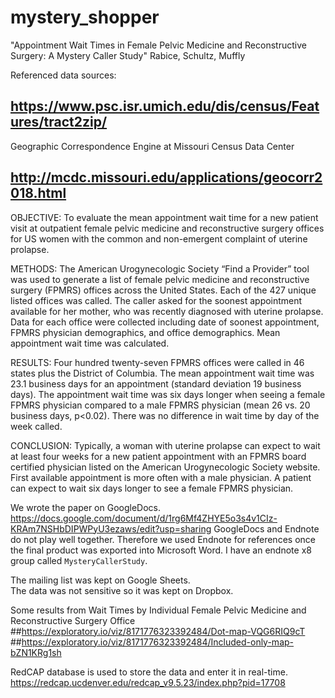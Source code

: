 # mystery_shopper
"Appointment Wait Times in Female Pelvic Medicine and Reconstructive Surgery: A Mystery Caller Study"
Rabice, Schultz, Muffly

Referenced data sources:
## https://www.psc.isr.umich.edu/dis/census/Features/tract2zip/

Geographic Correspondence Engine at Missouri Census Data Center
## http://mcdc.missouri.edu/applications/geocorr2018.html


OBJECTIVE:  To evaluate the mean appointment wait time for a new patient visit at outpatient female pelvic medicine and reconstructive surgery offices for US women with the common and non-emergent complaint of uterine prolapse.
 
METHODS:  The American Urogynecologic Society “Find a Provider” tool was used to generate a list of female pelvic medicine and reconstructive surgery (FPMRS) offices across the United States.  Each of the 427 unique listed offices was called. The caller asked for the soonest appointment available for her mother, who was recently diagnosed with uterine prolapse.  Data for each office were collected including date of soonest appointment, FPMRS physician demographics, and office demographics.  Mean appointment wait time was calculated.  
 
RESULTS:  Four hundred twenty-seven FPMRS offices were called in 46 states plus the District of Columbia.  The mean appointment wait time was 23.1 business days for an appointment (standard deviation 19 business days).  The appointment wait time was six days longer when seeing a female FPMRS physician compared to a male FPMRS physician (mean 26 vs. 20 business days, p<0.02).  There was no difference in wait time by day of the week called. 
 
CONCLUSION:  Typically, a woman with uterine prolapse can expect to wait at least four weeks for a new patient appointment with an FPMRS board certified physician listed on the American Urogynecologic Society website.  First available appointment is more often with a male physician.  A patient can expect to wait six days longer to see a female FPMRS physician.   


We wrote the paper on GoogleDocs.  https://docs.google.com/document/d/1rg6Mf4ZHYE5o3s4v1CIz-KRAm7NSHbDIPWPyU3ezaws/edit?usp=sharing
GoogleDocs and Endnote do not play well together.  Therefore we used Endnote for references once the final product was exported into Microsoft Word.  I have an endnote x8 group called `MysteryCallerStudy`.  

The mailing list was kept on Google Sheets.  
The data was not sensitive so it was kept on Dropbox.  

Some results from Wait Times by Individual Female Pelvic Medicine and Reconstructive Surgery Office
##https://exploratory.io/viz/8171776323392484/Dot-map-VQG6RIQ9cT
##https://exploratory.io/viz/8171776323392484/Included-only-map-bZN1KRg1sh


RedCAP database is used to store the data and enter it in real-time.  
https://redcap.ucdenver.edu/redcap_v9.5.23/index.php?pid=17708
